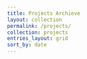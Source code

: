 ```yaml
---
title: Projects Archieve
layout: collection
permalink: /projects/
collection: projects
entries_layout: grid
sort_by: date
---
```

